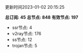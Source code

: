 更新时间2023-01-02 20:15:25

**总订阅: 45**
**总节点: 848**
**有效节点: 197**
- ssr节点: 4
- v2ray节点: 176
- ss节点: 12
- trojan节点: 5
